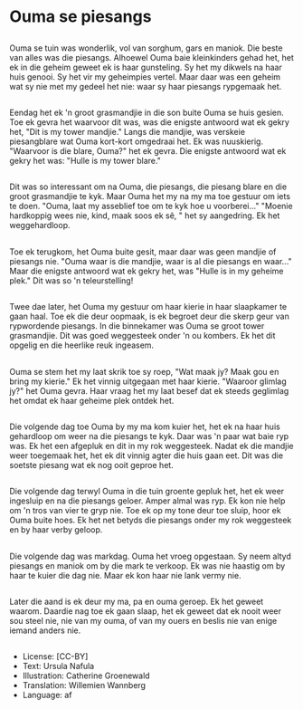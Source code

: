 # Ouma se piesangs

##
Ouma se tuin was wonderlik, vol van sorghum, gars en maniok. Die beste van alles was die piesangs. Alhoewel Ouma baie kleinkinders gehad het, het ek in die geheim geweet ek is haar gunsteling. Sy het my dikwels na haar huis genooi. Sy het vir my geheimpies vertel. Maar daar was een geheim wat sy nie met my gedeel het nie: waar sy haar piesangs rypgemaak het.

##
Eendag het ek 'n groot grasmandjie in die son buite Ouma se huis gesien. Toe ek gevra het waarvoor dit was, was die enigste antwoord wat ek gekry het, "Dit is my tower mandjie." Langs die mandjie, was verskeie piesangblare wat Ouma kort-kort omgedraai het. Ek was nuuskierig. "Waarvoor is die blare, Ouma?" het ek gevra. Die enigste antwoord wat ek gekry het was: "Hulle is my tower blare."

##
Dit was so interessant om na Ouma, die piesangs, die piesang blare en die groot grasmandjie te kyk. Maar Ouma het my na my ma toe gestuur om iets te doen. "Ouma, laat my asseblief toe om te kyk hoe u voorberei..." "Moenie hardkoppig wees nie, kind, maak soos ek sê, " het sy aangedring. Ek het weggehardloop.

##
Toe ek terugkom, het Ouma buite gesit, maar daar was geen mandjie of piesangs nie. "Ouma waar is die mandjie, waar is al die piesangs en waar..." Maar die enigste antwoord wat ek gekry het, was "Hulle is in my geheime plek." Dit was so 'n teleurstelling!

##
Twee dae later, het Ouma my gestuur om haar kierie in haar slaapkamer te gaan haal. Toe ek die deur oopmaak, is ek begroet deur die skerp geur van rypwordende piesangs. In die binnekamer was Ouma se groot tower grasmandjie. Dit was goed weggesteek onder 'n ou kombers. Ek het dit opgelig en die heerlike reuk ingeasem.

##
Ouma se stem het my laat skrik toe sy roep, "Wat maak jy? Maak gou en bring my kierie." Ek het vinnig uitgegaan met haar kierie. "Waaroor glimlag jy?" het Ouma gevra. Haar vraag het my laat besef dat ek steeds geglimlag het omdat ek haar geheime plek ontdek het.

##
Die volgende dag toe Ouma by my ma kom kuier het, het ek na haar huis gehardloop om weer na die piesangs te kyk. Daar was 'n paar wat baie ryp was. Ek het een afgepluk en dit in my rok weggesteek. Nadat ek die mandjie weer toegemaak het, het ek dit vinnig agter die huis gaan eet. Dit was die soetste piesang wat ek nog ooit geproe het.

##
Die volgende dag terwyl Ouma in die tuin groente gepluk het, het ek weer ingesluip en na die piesangs geloer. Amper almal was ryp. Ek kon nie help om 'n tros van vier te gryp nie. Toe ek op my tone deur toe sluip, hoor ek Ouma buite hoes. Ek het net betyds die piesangs onder my rok weggesteek en by haar verby geloop.

##
Die volgende dag was markdag. Ouma het vroeg opgestaan. Sy neem altyd piesangs en maniok om by die mark te verkoop. Ek was nie haastig om by haar te kuier die dag nie. Maar ek kon haar nie lank vermy nie.

##
Later die aand is ek deur my ma, pa en ouma geroep. Ek het geweet waarom. Daardie nag toe ek gaan slaap, het ek geweet dat ek nooit weer sou steel nie, nie van my ouma, of van my ouers en beslis nie van enige iemand anders nie.

##
* License: [CC-BY]
* Text: Ursula Nafula
* Illustration: Catherine Groenewald
* Translation: Willemien Wannberg
* Language: af
